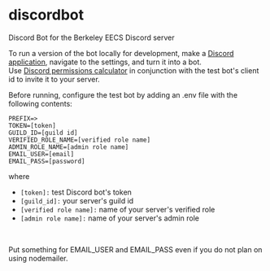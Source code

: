 # discordbot
Discord Bot for the Berkeley EECS Discord server

To run a version of the bot locally for development, make a [Discord application](https://discord.com/developers/applications), navigate to the settings, and turn it into a bot.
<br/>
Use [Discord permissions calculator](https://discordapi.com/permissions.html) in conjunction with the test bot's client id to invite it to your server.
<br/>

Before running, configure the test bot by adding an .env file with the following contents:
```
PREFIX=>
TOKEN=[token]
GUILD_ID=[guild id]
VERIFIED_ROLE_NAME=[verified role name]
ADMIN_ROLE_NAME=[admin role name]
EMAIL_USER=[email]
EMAIL_PASS=[password]
```
where
* `[token]:` test Discord bot's token
* `[guild_id]:` your server's guild id
* `[verified role name]:` name of your server's verified role
* `[admin role name]:` name of your server's admin role
<br/>

Put something for EMAIL_USER and EMAIL_PASS even if you do not plan on using nodemailer.